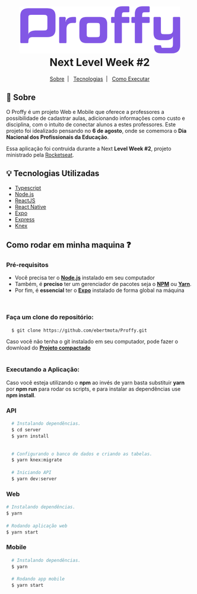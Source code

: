 
<h1 align="center">
  <img alt="Proffy" src="./web/src/assets/images/purple-logo.png" />
  <br> Next Level Week #2 </br>
</h1>


<p align="center">
  <a href="#pushpin-sobre">Sobre</a>&nbsp;&nbsp;|&nbsp;&nbsp;
  <a href="#bulb-tecnologias-utilizadas">Tecnologias</a>&nbsp;&nbsp;|&nbsp;&nbsp;
  <a href="#Como-rodar-em-minha-maquina-question">Como Executar</a>
</p>



## :pushpin: Sobre

O Proffy é um projeto Web e Mobile que oferece a professores a possibilidade de cadastrar aulas, adicionando informações como custo e disciplina, com o intuito de conectar alunos a estes professores.
Este projeto foi idealizado pensando no **6 de agosto**, onde se comemora o **Dia Nacional dos Profissionais da Educação**.
  
Essa aplicação foi contruida durante a Next **Level Week #2**, projeto ministrado pela [Rocketseat](https://rocketseat.com.br/).

## :bulb: Tecnologias Utilizadas

-  [Typescript](https://www.typescriptlang.org/)
-  [Node.js](https://nodejs.org/en/)
-  [ReactJS](https://reactjs.org/)
-  [React Native](http://facebook.github.io/react-native/)
-  [Expo](https://expo.io/)
-  [Express](https://expressjs.com/)
-  [Knex](http://knexjs.org/)

## Como rodar em minha maquina :question:

### **Pré-requisitos**

  - Você precisa ter o **[Node.js](https://nodejs.org/en/)** instalado em seu computador
  - Também, é **preciso** ter um gerenciador de pacotes seja o **[NPM](https://www.npmjs.com/)** ou **[Yarn](https://yarnpkg.com/)**.
  - Por fim, é **essencial** ter o **[Expo](https://expo.io/)** instalado de forma global na máquina

<br />

### Faça um clone do repositório:

```sh
  $ git clone https://github.com/ebertmota/Proffy.git
```

Caso você não tenha o git instalado em seu computador, pode fazer o download do **[Projeto compactado](https://github.com/ebertmota/Proffy/archive/master.zip)**
<br />
<br />

### Executando a Aplicação:
  Caso você esteja utilizando o **npm** ao invés de yarn basta substituir **yarn** por **npm run** para rodar os scripts, e para instalar as dependências use **npm install**.
  ### API
  ```sh
    # Instalando dependências.
    $ cd server
    $ yarn install
    
  ```
  ```sh
    # Configurando o banco de dados e criando as tabelas.
    $ yarn knex:migrate
  
    # Iniciando API
    $ yarn dev:server
  ```
  ### Web
  ```sh
  # Instalando dependências.
  $ yarn
  
  # Rodando aplicação web
  $ yarn start
  ```
  
  ### Mobile
  ```sh
    # Instalando dependências.
    $ yarn
    
    # Rodando app mobile
    $ yarn start
  ```
